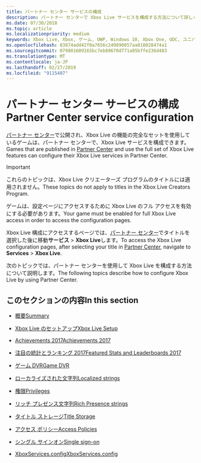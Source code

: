 ```yaml
---
title: パートナー センター サービスの構成
description: パートナー センターで Xbox Live サービスを構成する方法について詳しく説明するトピックへのリンクを示します。
ms.date: 07/30/2018
ms.topic: article
ms.localizationpriority: medium
keywords: Xbox Live, Xbox, ゲーム, UWP, Windows 10, Xbox One, UDC, ユニバーサル デベロッパー センター
ms.openlocfilehash: 83874add42f0a7656c249890857aa018028474a1
ms.sourcegitcommit: 079801609165bc7eb69670d771a05bffe236d483
ms.translationtype: MT
ms.contentlocale: ja-JP
ms.lasthandoff: 02/27/2019
ms.locfileid: "9115407"
---
```

# <a name="partner-center-service-configuration"></a><span data-ttu-id="40f7b-104">パートナー センター サービスの構成</span><span class="sxs-lookup"><span data-stu-id="40f7b-104">Partner Center service configuration</span></span>

<span data-ttu-id="40f7b-105">[パートナー センター](https://partner.microsoft.com/dashboard)で公開され、Xbox Live の機能の完全なセットを使用しているゲームは、パートナー センターで、Xbox Live サービスを構成できます。</span><span class="sxs-lookup"><span data-stu-id="40f7b-105">Games that are published in [Partner Center](https://partner.microsoft.com/dashboard) and use the full set of Xbox Live features can configure their Xbox Live services in Partner Center.</span></span>

> [!IMPORTANT]
> <span data-ttu-id="40f7b-106">これらのトピックは、Xbox Live クリエーターズ プログラムのタイトルには適用されません。</span><span class="sxs-lookup"><span data-stu-id="40f7b-106">These topics do not apply to titles in the Xbox Live Creators Program.</span></span>

<span data-ttu-id="40f7b-107">ゲームは、設定ページにアクセスするために Xbox Live のフル アクセスを有効にする必要があります。</span><span class="sxs-lookup"><span data-stu-id="40f7b-107">Your game must be enabled for full Xbox Live access in order to access the configuration pages.</span></span>

<span data-ttu-id="40f7b-108">Xbox Live 構成にアクセスするページでは、[パートナー センター](https://partner.microsoft.com/dashboard)でタイトルを選択した後に移動**サービス** > **Xbox Live**します。</span><span class="sxs-lookup"><span data-stu-id="40f7b-108">To access the Xbox Live configuration pages, after selecting your title in [Partner Center](https://partner.microsoft.com/dashboard), navigate to **Services** > **Xbox Live**.</span></span>


<span data-ttu-id="40f7b-109">次のトピックでは、パートナー センターを使用して Xbox Live を構成する方法について説明します。</span><span class="sxs-lookup"><span data-stu-id="40f7b-109">The following topics describe how to configure Xbox Live by using Partner Center.</span></span>

## <a name="in-this-section"></a><span data-ttu-id="40f7b-110">このセクションの内容</span><span class="sxs-lookup"><span data-stu-id="40f7b-110">In this section</span></span>

* [<span data-ttu-id="40f7b-111">概要</span><span class="sxs-lookup"><span data-stu-id="40f7b-111">Summary</span></span>](dev-center/summary.md)

* [<span data-ttu-id="40f7b-112">Xbox Live のセットアップ</span><span class="sxs-lookup"><span data-stu-id="40f7b-112">Xbox Live Setup</span></span>](dev-center/xbox-live-setup.md)

* [<span data-ttu-id="40f7b-113">Achievements 2017</span><span class="sxs-lookup"><span data-stu-id="40f7b-113">Achievements 2017</span></span>](dev-center/achievements-in-udc.md)

* [<span data-ttu-id="40f7b-114">注目の統計とランキング 2017</span><span class="sxs-lookup"><span data-stu-id="40f7b-114">Featured Stats and Leaderboards 2017</span></span>](dev-center/featured-stats-and-leaderboards.md)

* [<span data-ttu-id="40f7b-115">ゲーム DVR</span><span class="sxs-lookup"><span data-stu-id="40f7b-115">Game DVR</span></span>](dev-center/game-dvr.md)

* [<span data-ttu-id="40f7b-116">ローカライズされた文字列</span><span class="sxs-lookup"><span data-stu-id="40f7b-116">Localized strings</span></span>](dev-center/localized-strings.md)

* [<span data-ttu-id="40f7b-117">権限</span><span class="sxs-lookup"><span data-stu-id="40f7b-117">Privileges</span></span>](dev-center/privileges.md)

* [<span data-ttu-id="40f7b-118">リッチ プレゼンス文字列</span><span class="sxs-lookup"><span data-stu-id="40f7b-118">Rich Presence strings</span></span>](dev-center/rich-presence-configuration.md)

* [<span data-ttu-id="40f7b-119">タイトル ストレージ</span><span class="sxs-lookup"><span data-stu-id="40f7b-119">Title Storage</span></span>](dev-center/title-storage.md)

* [<span data-ttu-id="40f7b-120">アクセス ポリシー</span><span class="sxs-lookup"><span data-stu-id="40f7b-120">Access Policies</span></span>](dev-center/access-policies-udc.md)

* [<span data-ttu-id="40f7b-121">シングル サインオン</span><span class="sxs-lookup"><span data-stu-id="40f7b-121">Single sign-on</span></span>](dev-center/single-sign-on.md)

* [<span data-ttu-id="40f7b-122">XboxServices.config</span><span class="sxs-lookup"><span data-stu-id="40f7b-122">XboxServices.config</span></span>](../xboxservices-config.md)